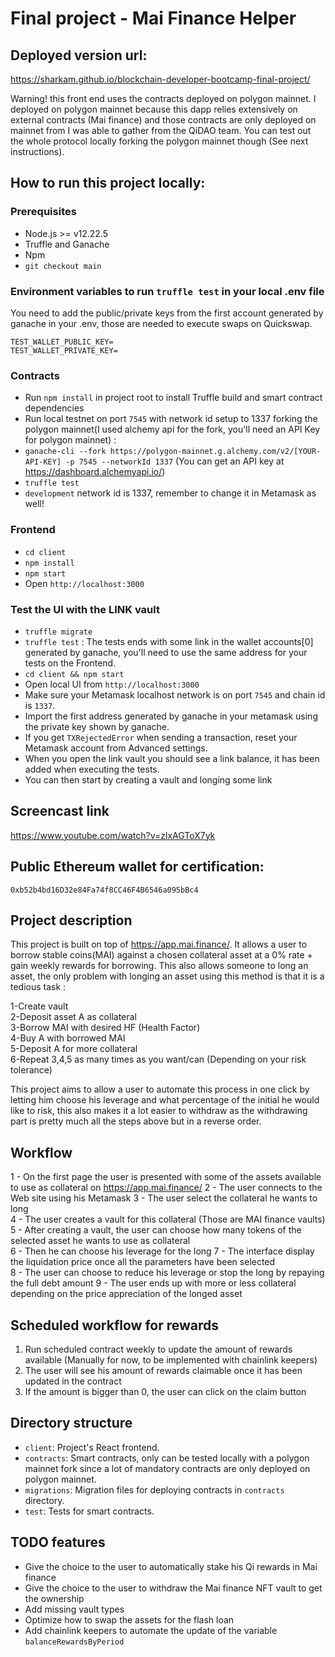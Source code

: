 # Final project - Mai Finance Helper

## Deployed version url:

https://sharkam.github.io/blockchain-developer-bootcamp-final-project/

Warning! this front end uses the contracts deployed on polygon mainnet.
I deployed on polygon mainnet because this dapp relies extensively on external contracts (Mai finance) and those contracts
are only deployed on mainnet from I was able to gather from the QiDAO team.
You can test out the whole protocol locally forking the polygon mainnet though (See next instructions).

## How to run this project locally:

### Prerequisites

-   Node.js >= v12.22.5
-   Truffle and Ganache
-   Npm
-   `git checkout main`

### Environment variables to run `truffle test` in your local .env file

You need to add the public/private keys from the first account generated by ganache in your .env, those are needed to execute swaps on Quickswap.

```
TEST_WALLET_PUBLIC_KEY=
TEST_WALLET_PRIVATE_KEY=
```

### Contracts

-   Run `npm install` in project root to install Truffle build and smart contract dependencies
-   Run local testnet on port `7545` with network id setup to 1337 forking the polygon mainnet(I used alchemy api for the fork, you'll need an API Key for polygon mainnet) :
-   `ganache-cli --fork https://polygon-mainnet.g.alchemy.com/v2/[YOUR-API-KEY] -p 7545 --networkId 1337` (You can get an API key at https://dashboard.alchemyapi.io/)
-   `truffle test`
-   `development` network id is 1337, remember to change it in Metamask as well!

### Frontend

-   `cd client`
-   `npm install`
-   `npm start`
-   Open `http://localhost:3000`

### Test the UI with the LINK vault

-   `truffle migrate`
-   `truffle test` : The tests ends with some link in the wallet accounts[0] generated by ganache, you'll need to use the same address for your tests on the Frontend.
-   `cd client && npm start`
-   Open local UI from `http://localhost:3000`
-   Make sure your Metamask localhost network is on port `7545` and chain id is `1337`.
-   Import the first address generated by ganache in your metamask using the private key shown by ganache.
-   If you get `TXRejectedError` when sending a transaction, reset your Metamask account from Advanced settings.
-   When you open the link vault you should see a link balance, it has been added when executing the tests.
-   You can then start by creating a vault and longing some link

## Screencast link

https://www.youtube.com/watch?v=zlxAGToX7yk

## Public Ethereum wallet for certification:

`0xb52b4bd16D32e84Fa74f8CC46F4B6546a095bBc4`

## Project description

This project is built on top of https://app.mai.finance/.
It allows a user to borrow stable coins(MAI) against a chosen collateral asset at a 0% rate + gain weekly rewards for borrowing.
This also allows someone to long an asset, the only problem with longing an asset using this method is that it is a tedious task :

1-Create vault  
2-Deposit asset A as collateral  
3-Borrow MAI with desired HF (Health Factor)  
4-Buy A with borrowed MAI  
5-Deposit A for more collateral  
6-Repeat 3,4,5 as many times as you want/can (Depending on your risk tolerance)

This project aims to allow a user to automate this process in one click by letting him choose his leverage and what percentage of the initial he would like to risk, this also makes it a lot easier to withdraw as the withdrawing part is pretty much all the steps above but in a reverse order.

## Workflow

1 - On the first page the user is presented with some of the assets available to use as collateral on https://app.mai.finance/
2 - The user connects to the Web site using his Metamask
3 - The user select the collateral he wants to long  
4 - The user creates a vault for this collateral (Those are MAI finance vaults)
5 - After creating a vault, the user can choose how many tokens of the selected asset he wants to use as collateral  
6 - Then he can choose his leverage for the long
7 - The interface display the liquidation price once all the parameters have been selected  
8 - The user can choose to reduce his leverage or stop the long by repaying the full debt amount
9 - The user ends up with more or less collateral depending on the price appreciation of the longed asset

## Scheduled workflow for rewards

1. Run scheduled contract weekly to update the amount of rewards available (Manually for now, to be implemented with chainlink keepers)
2. The user will see his amount of rewards claimable once it has been updated in the contract
3. If the amount is bigger than 0, the user can click on the claim button

## Directory structure

-   `client`: Project's React frontend.
-   `contracts`: Smart contracts, only can be tested locally with a polygon mainnet fork since a lot of mandatory contracts are only deployed on polygon mainnet.
-   `migrations`: Migration files for deploying contracts in `contracts` directory.
-   `test`: Tests for smart contracts.

## TODO features

-   Give the choice to the user to automatically stake his Qi rewards in Mai finance
-   Give the choice to the user to withdraw the Mai finance NFT vault to get the ownership
-   Add missing vault types
-   Optimize how to swap the assets for the flash loan
-   Add chainlink keepers to automate the update of the variable `balanceRewardsByPeriod`
